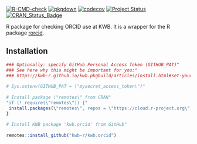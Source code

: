 [![R-CMD-check](https://github.com/KWB-R/kwb.orcid/workflows/R-CMD-check/badge.svg)](https://github.com/KWB-R/kwb.orcid/actions?query=workflow%3AR-CMD-check)
[![pkgdown](https://github.com/KWB-R/kwb.orcid/workflows/pkgdown/badge.svg)](https://github.com/KWB-R/kwb.orcid/actions?query=workflow%3Apkgdown)
[![codecov](https://codecov.io/github/KWB-R/kwb.orcid/branch/master/graphs/badge.svg)](https://codecov.io/github/KWB-R/kwb.orcid)
[![Project Status](https://img.shields.io/badge/lifecycle-experimental-orange.svg)](https://www.tidyverse.org/lifecycle/#experimental)
[![CRAN_Status_Badge](https://www.r-pkg.org/badges/version/kwb.orcid)]()

R package for checking ORCID use at KWB. It is a wrapper for the
R package [rorcid](https://github.com/ropensci/rorcid).

## Installation

```r                                                                                                                                          
### Optionally: specify GitHub Personal Access Token (GITHUB_PAT)"                                                                             
### See here why this might be important for you:"                                                                                             
### https://kwb-r.github.io/kwb.pkgbuild/articles/install.html#set-your-github_pat"                                                            
                                                                                                                                      
# Sys.setenv(GITHUB_PAT = \"mysecret_access_token\")"                                                                                          
                                                                                                                                      
# Install package \"remotes\" from CRAN"                                                                                                       
"if (! require(\"remotes\")) {"                                                                                                                 
 install.packages(\"remotes\", repos = \"https://cloud.r-project.org\")"                                                                      
}                                                                                                                                             
                                                                                                                                        
# Install KWB package 'kwb.orcid' from GitHub"                                                                                                 
                                                                                                                                              
remotes::install_github("kwb-r/kwb.orcid")                                                                                                  
```
